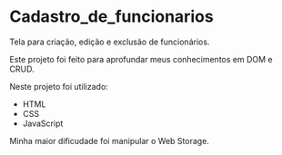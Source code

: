 # Cadastro_de_funcionarios
Tela para criação, edição e exclusão de funcionários.

Este projeto foi feito para aprofundar meus conhecimentos em DOM e CRUD.

Neste projeto foi utilizado:
- HTML
- CSS
- JavaScript

Minha maior dificudade foi manipular o Web Storage.


